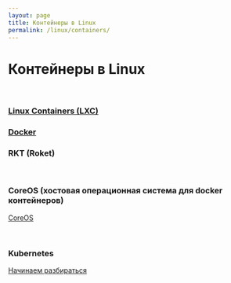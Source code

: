 ```yaml
---
layout: page
title: Контейнеры в Linux
permalink: /linux/containers/
---
```



# Контейнеры в Linux

<br/>

### [Linux Containers (LXC)](/linux/containers/lxc/)

### [Docker](/linux/containers/docker/)

### RKT (Roket)


<br/>

### CoreOS (хостовая операционная система для docker контейнеров)

[CoreOS](/linux/containers/coreos/)


<br/>

### Kubernetes

[Начинаем разбираться](/linux/containers/kubernetes/)
